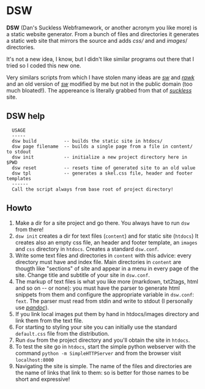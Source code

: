 # DSW

**DSW** (Dan's Suckless Webframework, or another acronym you like more) is a
static website generator.  From a bunch of files and directories it
generates a static web site that mirrors the source and adds _css/_ and and
_images_/ directories.

 It's not a new idea, I know, but I didn't like similar programs out there
that I tried so I coded this new one.

Very similars scripts from which I have stolen many ideas are _[sw]_ and
_[rawk]_ and an old version of _[sw]_ modified by me but not in the public
domain (too much bloated!).  The appereance is literally grabbed from that
of _[suckless]_ site.

[suckless]: http://suckless.org
[sw]: http://github.com/jroimartin/sw
[rawk]: http://github.com/kisom/rawk

## DSW help

~~~~~~~~~~~~~~~~~~~~~
  USAGE
  -----
  dsw build          -- builds the static site in htdocs/
  dsw page filename  -- builds a single page from a file in content/ to stdout
  dsw init           -- initialize a new project directory here in $PWD
  dsw reset          -- resets time of generated site to an old value
  dsw tpl            -- generates a skel.css file, header and footer templates
  ------
  Call the script always from base root of project directory!
~~~~~~~~~~~~~~~~~~~~~

## Howto

1. Make a dir for a site project and go there. You always have to run `dsw` from there!
2. `dsw init` creates a dir for text files (`content`) and for static site (`htdocs`)
   It creates also an empty css file, an header and footer template, an
   `images` and `css` directory in `htdocs`. Creates a standard `dsw.conf`. 
3. Write some text files and directories in `content` with this advice:
   every directory must have and index file. Main directories in `content`
   are thougth like "sections" of site and appear in a menu in every page of
   the site. Change title and subtitle of your site in `dsw.conf`.
4. The markup of text files is what you like more (markdown,
   txt2tags, html and so on -- or none): you must have the parser to generate html snippets
   from them and configure the appropriate variable in `dsw.conf`: `fext`. 
   The parser must read from stdin and write to stdout (I personally use _[pandoc]_).
5. If you link local images put them by hand in htdocs/images directory and link them
   from the text file.
6. For starting to styling your site you can initially use the standard
   `default.css` file from the distribution.
7. Run `dsw` from the project directory and you'll obtain the site in `htdocs`.
8. To test the site go in `htdocs`, start the simple python webserver with the command
   `python -m SimpleHTTPServer` and from the browser visit `localhost:8000`
9. Navigating the site is simple. The name of the files and directories are
   the name of links that link to them: so is better for those names to be
   short and expressive!


[pandoc]: http://johnmacfarlane.net/pandoc
